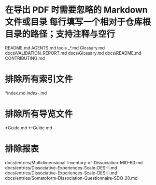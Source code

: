 # 在导出 PDF 时需要忽略的 Markdown 文件或目录 每行填写一个相对于仓库根目录的路径；支持注释与空行

README.md
AGENTS.md
tools
_*.md
Glossary.md
docs\VALIDATION_REPORT.md
docs\Glossary.md
docs\README.md
CONTRIBUTING.md

# 排除所有索引文件

*index.md
*index-*.md

# 排除所有导览文件

*Guide.md
*-Guide.md

# 排除报表

docs/entries/Multidimensional-Inventory-of-Dissociation-MID-60.md
docs/entries/Dissociative-Experiences-Scale-DES-II.md
docs/entries/Dissociative-Experiences-Scale-DES-II.md
docs/entries/Somatoform-Dissociation-Questionnaire-SDQ-20.md
